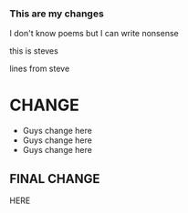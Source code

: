 ### This are my changes 
I don't know poems but I can write 
nonsense

this is steves 

lines from steve

# CHANGE

- Guys change here
- Guys change here
- Guys change here

## FINAL CHANGE
HERE
